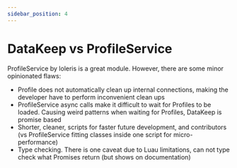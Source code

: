 ```yaml
---
sidebar_position: 4
---
```


# DataKeep vs ProfileService

ProfileService by loleris is a great module. However, there are some minor opinionated flaws:

- Profile does not automatically clean up internal connections, making the developer have to perform inconvenient clean ups
- ProfileService async calls make it difficult to wait for Profiles to be loaded. Causing weird patterns when waiting for Profiles, DataKeep is promise based
- Shorter, cleaner, scripts for faster future development, and contributors (vs ProfileService fitting classes inside one script for micro-performance)
- Type checking. There is one caveat due to Luau limitations, can not type check what Promises return (but shows on documentation)